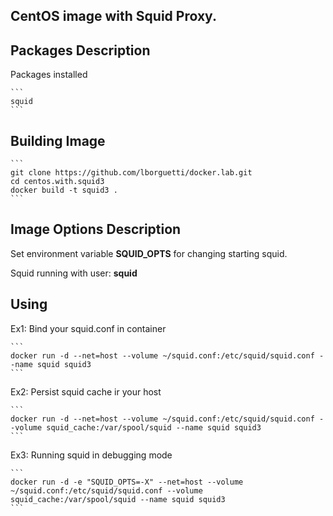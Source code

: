 CentOS image with Squid Proxy.
--

## Packages Description

Packages installed

    ```
    squid
    ```

## Building Image

    ```
    git clone https://github.com/lborguetti/docker.lab.git
    cd centos.with.squid3
    docker build -t squid3 .
    ```

## Image Options Description

Set environment variable **SQUID_OPTS** for changing starting squid.

Squid running with user: **squid**


## Using


Ex1: Bind your squid.conf in container

    ```
    docker run -d --net=host --volume ~/squid.conf:/etc/squid/squid.conf --name squid squid3
    ```

Ex2: Persist squid cache ir your host

    ```
    docker run -d --net=host --volume ~/squid.conf:/etc/squid/squid.conf --volume squid_cache:/var/spool/squid --name squid squid3
    ```

Ex3: Running squid in debugging mode

    ```
    docker run -d -e "SQUID_OPTS=-X" --net=host --volume ~/squid.conf:/etc/squid/squid.conf --volume squid_cache:/var/spool/squid --name squid squid3
    ```
